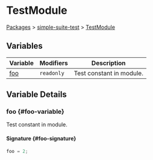 # TestModule

[Packages](./) &gt; [simple-suite-test](./simple-suite-test) &gt; [TestModule](./simple-suite-test/testmodule-namespace)

## Variables

| Variable                                                     | Modifiers             | Description              |
| ------------------------------------------------------------ | --------------------- | ------------------------ |
| [foo](./simple-suite-test/testmodule-namespace#foo-variable) | <code>readonly</code> | Test constant in module. |

## Variable Details

### foo {#foo-variable}

Test constant in module.

#### Signature {#foo-signature}

```typescript
foo = 2;
```
